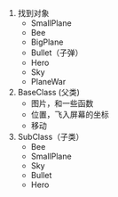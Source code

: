 1. 找到对象
    - SmallPlane
    - Bee
    - BigPlane
    - Bullet（子弹）
    - Hero
    - Sky
    - PlaneWar
2. BaseClass (父类)
    - 图片，和一些函数
    - 位置，飞入屏幕的坐标
    - 移动
3. SubClass（子类）
    - Bee
    - SmallPlane
    - Sky
    - Bullet
    - Hero